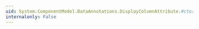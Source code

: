 ```yaml
---
uid: System.ComponentModel.DataAnnotations.DisplayColumnAttribute.#ctor(System.String)
internalonly: False
---
```

